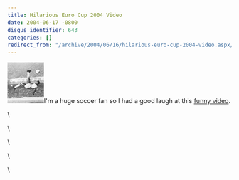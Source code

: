 ```yaml
---
title: Hilarious Euro Cup 2004 Video
date: 2004-06-17 -0800
disqus_identifier: 643
categories: []
redirect_from: "/archive/2004/06/16/hilarious-euro-cup-2004-video.aspx/"
---
```


![Pele](/images/pele.jpg)I'm a huge soccer fan so I had a good laugh at
this [funny
video](http://home.comcast.net/~haackayama/videos/Euro2004.mpeg).

\

\

\

\

\


